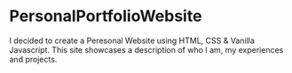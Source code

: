 # PersonalPortfolioWebsite
I decided to create a Peresonal Website using HTML, CSS & Vanilla Javascript. This site
showcases a description of who I am, my experiences and projects. 